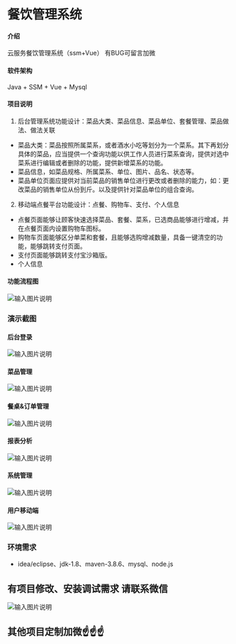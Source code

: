 # 餐饮管理系统

#### 介绍
云服务餐饮管理系统（ssm+Vue）
有BUG可留言加微

#### 软件架构
Java + SSM + Vue + Mysql


#### 项目说明

1.  后台管理系统功能设计：菜品大类、菜品信息、菜品单位、套餐管理、菜品做法、做法关联
- 菜品大类：菜品按照所属菜系，或者酒水小吃等划分为一个菜系。其下再划分具体的菜品，应当提供一个查询功能以供工作人员进行菜系查询，提供对选中菜系进行编辑或者删除的功能，提供新增菜系的功能。
- 菜品信息，如菜品规格、所属菜系、单位、图片、品名、状态等。
- 菜品单位页面应提供对当前菜品的销售单位进行更改或者删除的能力，如：更改菜品的销售单位从份到斤。以及提供针对菜品单位的组合查询。
2.  移动端点餐平台功能设计：点餐、购物车、支付、个人信息
- 点餐页面能够让顾客快速选择菜品、套餐、菜系，已选商品能够进行增减，并在点餐页面内设置购物车图标。
- 购物车页面能够区分单菜和套餐，且能够选购增减数量，具备一键清空的功能，能够跳转支付页面。
- 支付页面能够跳转支付宝沙箱版。
- 个人信息

#### 功能流程图
![输入图片说明](photo/%E5%AE%9E%E4%BD%93&%E5%8A%9F%E8%83%BD%E5%9B%BE.gif)

### 演示截图
#### 后台登录
![输入图片说明](photo/%E5%90%8E%E5%8F%B0%E7%99%BB%E5%BD%95.gif)

#### 菜品管理
![输入图片说明](photo/%E8%8F%9C%E5%93%81%E7%AE%A1%E7%90%86.gif)

#### 餐桌&订单管理
![输入图片说明](photo/%E9%A4%90%E6%A1%8C&%E8%AE%A2%E5%8D%95%E7%AE%A1%E7%90%86.gif)

#### 报表分析
![输入图片说明](photo/%E6%8A%A5%E8%A1%A8%E5%88%86%E6%9E%90.gif)

#### 系统管理
![输入图片说明](photo/%E7%B3%BB%E7%BB%9F%E7%AE%A1%E7%90%86.gif)

#### 用户移动端
![输入图片说明](photo/%E7%94%A8%E6%88%B7%E6%89%8B%E6%9C%BA%E7%AB%AF.gif)



### 环境需求
- idea/eclipse、jdk-1.8、maven-3.8.6、mysql、node.js


## 有项目修改、安装调试需求 请联系微信
![输入图片说明](photo/0-WeChat.png)

## 其他项目定制加微☝☝☝
